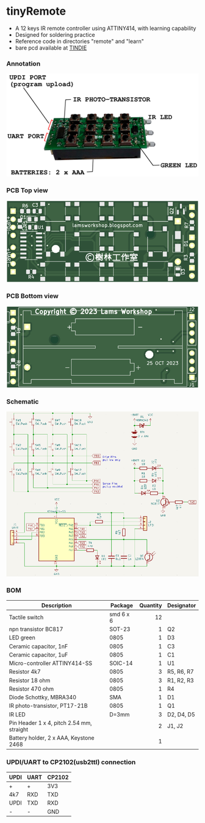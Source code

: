 # tinyRemote
- A 12 keys IR remote controller using ATTINY414, with learning capability
- Designed for soldering practice
- Reference code in directories "remote" and "learn"
- bare pcd available at [TINDIE](https://www.tindie.com/stores/dgtie/)

### Annotation
![](resources/annotation.jpg)

### PCB Top view
![](resources/top.png)

### PCB Bottom view
![](resources/bottom.png)

### Schematic
![](resources/schematic.png)

### BOM
                    
Description  | Package | Quantity | Designator
------------- | ------------- | ---:| --- |
Tactile switch | smd 6 x 6 | 12 |
npn transistor BC817  | SOT-23 | 1 | Q2
LED green | 0805 | 1 | D3
Ceramic capacitor, 1nF | 0805 | 1 | C3
Ceramic capacitor, 1uF | 0805 | 1 | C1
Micro-controller ATTINY414-SS | SOIC-14 | 1 | U1
Resistor 4k7 | 0805 | 3 | R5, R6, R7
Resistor 18 ohm | 0805 | 3 | R1, R2, R3
Resistor 470 ohm | 0805 | 1 | R4
Diode Schottky, MBRA340 | SMA | 1 | D1
IR photo-transistor, PT17-21B | 0805 | 1 | Q1
IR LED | D=3mm | 3 | D2, D4, D5
Pin Header 1 x 4, pitch 2.54 mm, straight ||2| J1, J2
Battery holder, 2 x AAA, Keystone 2468 || 1 |

### UPDI/UART to CP2102(usb2ttl) connection

| UPDI | UART | CP2102
| --- | --- | --- |
| + | + | 3V3
| 4k7 | RXD | TXD
| UPDI | TXD | RXD
| - | - | GND
